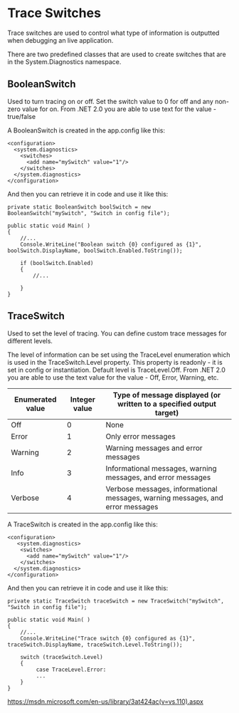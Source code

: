 # Trace Switches

Trace switches are used to control what type of information is outputted when debugging an live application.

There are two predefined classes that are used to create switches that are in the System.Diagnostics namespace.


## BooleanSwitch

Used to turn tracing on or off. Set the switch value to 0 for off and any non-zero value for on. From .NET 2.0 you are able to use text for the value - true/false  

A BooleanSwitch is created in the app.config like this:  

    <configuration>  
      <system.diagnostics>  
        <switches>  
          <add name="mySwitch" value="1"/>  
        </switches>  
      </system.diagnostics>
    </configuration>

And then you can retrieve it in code and use it like this:

    private static BooleanSwitch boolSwitch = new BooleanSwitch("mySwitch", "Switch in config file");
    
    public static void Main( )
    {
        //...
        Console.WriteLine("Boolean switch {0} configured as {1}", boolSwitch.DisplayName, boolSwitch.Enabled.ToString());
    
        if (boolSwitch.Enabled)
        {
            //...
       
        }
    }

## TraceSwitch

Used to set the level of tracing. You can define custom trace messages for different levels.
 
The level of information can be set using the TraceLevel enumeration which is used in the TraceSwitch.Level property. This property is readonly - it is set in config or instantiation. Default level is TraceLevel.Off. From .NET 2.0 you are able to use the text value for the value - Off, Error, Warning, etc.


| Enumerated value | Integer value | Type of message displayed (or written to a specified output target)            |
|------------------|---------------|--------------------------------------------------------------------------------|
| Off              | 0             | None                                                                           |
| Error            | 1             | Only error messages                                                            |
| Warning          | 2             | Warning messages and error messages                                            |
| Info             | 3             | Informational messages, warning messages, and error messages                   |
| Verbose          | 4             | Verbose messages, informational messages, warning messages, and error messages |
  


A TraceSwitch is created in the app.config like this:
      
    <configuration>  
       <system.diagnostics>
        <switches>
          <add name="mySwitch" value="1"/>
        </switches>
      </system.diagnostics>
    </configuration>
      
And then you can retrieve it in code and use it like this:

    private static TraceSwitch traceSwitch = new TraceSwitch("mySwitch", "Switch in config file");
    
    public static void Main( )
    {
        //...
        Console.WriteLine("Trace switch {0} configured as {1}", traceSwitch.DisplayName, traceSwitch.Level.ToString());
        
        switch (traceSwitch.Level)
        {
             case TraceLevel.Error:
             ... 
        }
    }
      

<https://msdn.microsoft.com/en-us/library/3at424ac(v=vs.110).aspx>
<!--stackedit_data:
eyJoaXN0b3J5IjpbNzA1OTkzMjQ5XX0=
-->